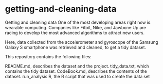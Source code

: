 # getting-and-cleaning-data
Getting and cleaning data
One of the most developing areas right now is wearable computing. Companies like Fitbit, Nike, and Jawbone Up are racing to develop the most advanced algorithms to attract new users.

Here, data collected from the accelerometer and gyroscope of the Samsung Galaxy S smartphone was retrieved and cleaned, to get a tidy dataset.

This repository contains the following files:

README.md, describes the dataset and the project.
tidy_data.txt, which contains the tidy dataset.
CodeBook.md, describes the contents of the dataset.
run_analysis.R, the R script that was used to create the data set
